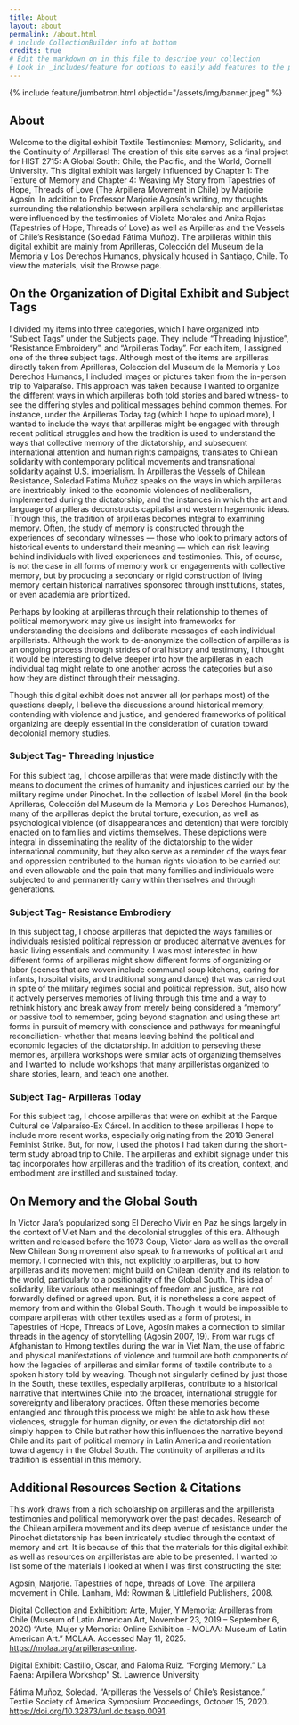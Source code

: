 ```yaml
---
title: About
layout: about
permalink: /about.html
# include CollectionBuilder info at bottom
credits: true
# Edit the markdown on in this file to describe your collection
# Look in _includes/feature for options to easily add features to the page
---
```


{% include feature/jumbotron.html objectid="/assets/img/banner.jpeg" %}
## About

Welcome to the digital exhibit Textile Testimonies: Memory, Solidarity, and the Continuity of Arpilleras! The creation of this site serves as a final project for HIST 2715: A Global South: Chile, the Pacific, and the World, Cornell University. This digital exhibit was largely influenced by Chapter 1: The Texture of Memory and Chapter 4: Weaving My Story from Tapestries of Hope, Threads of Love (The Arpillera Movement in Chile) by Marjorie Agosín. In addition to Professor Marjorie Agosín’s writing, my thoughts surrounding the relationship between arpillera scholarship and arpilleristas were influenced by the testimonies of Violeta Morales and Anita Rojas (Tapestries of Hope, Threads of Love) as well as Arpilleras and the Vessels of Chile’s Resistance (Soledad Fátima Muñoz). The arpilleras within this digital exhibit are mainly from Aprilleras, Colección del Museum de la Memoria y Los Derechos Humanos, physically housed in Santiago, Chile. To view the materials, visit the Browse page. 

## On the Organization of Digital Exhibit and Subject Tags 

I divided my items into three categories, which I have organized into “Subject Tags” under the Subjects page. They include “Threading Injustice”, “Resistance Embroidery”, and “Arpilleras Today”. For each item, I assigned one of the three subject tags. Although most of the items are arpilleras directly taken from Aprilleras, Colección del Museum de la Memoria y Los Derechos Humanos, I included images or pictures taken from the in-person trip to Valparaíso. This approach was taken because I wanted to organize the different ways in which arpilleras both told stories and bared witness- to see the differing styles and political messages behind common themes. For instance, under the Arpilleras Today tag (which I hope to upload more), I wanted to include the ways that arpilleras might be engaged with through recent political struggles and how the tradition is used to understand the ways that collective memory of the dictatorship, and subsequent international attention and human rights campaigns, translates to Chilean solidarity with contemporary political movements and transnational solidarity against U.S. imperialism. In Arpilleras the Vessels of Chilean Resistance, Soledad Fatima Muñoz speaks on the ways in which arpilleras are inextricably linked to the economic violences of neoliberalism, implemented during the dictatorship, and the instances in which the art and language of arpilleras deconstructs capitalist and western hegemonic ideas. Through this, the tradition of arpilleras becomes integral to examining memory. Often, the study of memory is constructed through the experiences of secondary witnesses — those who look to primary actors of historical events to understand their meaning — which can risk leaving behind individuals with lived experiences and testimonies. This, of course, is not the case in all forms of memory work or engagements with collective memory, but by producing a secondary or rigid construction of living memory certain historical narratives sponsored through institutions, states, or even academia are prioritized. 

Perhaps by looking at arpilleras through their relationship to themes of political memorywork may give us insight into frameworks for understanding the decisions and deliberate messages of each individual arpillerista. Although the work to de-anonymize the collection of arpilleras is an ongoing process through strides of oral history and testimony, I thought it would be interesting to delve deeper into how the arpilleras in each individual tag might relate to one another across the categories but also how they are distinct through their messaging. 

Though this digital exhibit does not answer all (or perhaps most) of the questions deeply, I believe the discussions around historical memory, contending with violence and justice, and gendered frameworks of political organizing are deeply essential in the consideration of curation toward decolonial memory studies. 

### Subject Tag- Threading Injustice 

For this subject tag, I choose arpilleras that were made distinctly with the means to document the crimes of humanity and injustices carried out by the military regime under Pinochet. In the collection of Isabel Morel (in the book Aprilleras, Colección del Museum de la Memoria y Los Derechos Humanos), many of the arpilleras depict the brutal torture, execution, as well as psychological violence (of disappearances and detention) that were forcibly enacted on to families and victims themselves. These depictions were integral in disseminating the reality of the dictatorship to the wider international community, but they also serve as a reminder of the ways fear and oppression contributed to the human rights violation to be carried out and even allowable and the pain that many families and individuals were subjected to and permanently carry within themselves and through generations. 

### Subject Tag- Resistance Embrodiery 

In this subject tag, I choose arpilleras that depicted the ways families or individuals resisted political repression or produced alternative avenues for basic living essentials and community. I was most interested in how different forms of arpilleras might show different forms of organizing or labor (scenes that are woven include communal soup kitchens, caring for infants, hospital visits, and traditional song and dance) that was carried out in spite of the military regime’s social and political repression. But, also how it actively perserves memories of living through this time and a way to rethink history and break away from merely being considered a “memory” or passive tool to remember, going beyond stagnation and using these art forms in pursuit of memory with conscience and pathways for meaningful reconciliation- whether that means leaving behind the political and economic legacies of the dictatorship. 
In addition to perseving these memories, arpillera workshops were similar acts of organizing themselves and I wanted to include workshops that many arpilleristas organized to share stories, learn, and teach one another. 

### Subject Tag- Arpilleras Today 

For this subject tag, I choose arpilleras that were on exhibit at the Parque Cultural de Valparaíso-Ex Cárcel. In addition to these arpilleras I hope to include more recent works, especially originating from the 2018 General Feminist Strike. But, for now, I used the photos I had taken during the short-term study abroad trip to Chile. The arpilleras and exhibit signage under this tag incorporates how arpilleras and the tradition of its creation, context, and embodiment are instilled and sustained today. 

## On Memory and the Global South 

In Victor Jara’s popularized song El Derecho Vivir en Paz he sings largely in the context of Viet Nam and the decolonial struggles of this era. Although written and released before the 1973 Coup, Victor Jara as well as the overall New Chilean Song movement also speak to frameworks of political art and memory. I connected with this, not explicitly to arpilleras, but to how arpilleras and its movement might build on Chilean identity and its relation to the world, particularly to a positionality of the Global South. This idea of solidarity, like various other meanings of freedom and justice, are not forwardly defined or agreed upon. But, it is nonetheless a core aspect of memory from and within the Global South. Though it would be impossible to compare arpilleras with other textiles used as a form of protest, in Tapestries of Hope, Threads of Love, Agosín makes a connection to similar threads in the agency of storytelling (Agosín 2007, 19). From war rugs of Afghanistan to Hmong textiles during the war in Viet Nam, the use of fabric and physical manifestations of violence and turmoil are both components of how the legacies of arpilleras and similar forms of textile contribute to a spoken history told by weaving. Though not singularly defined by just those in the South, these textiles, especially arpilleras, contribute to a historical narrative that intertwines Chile into the broader, international struggle for sovereignty and liberatory practices. Often these memories become entangled and through this process we might be able to ask how these violences, struggle for human dignity, or even the dictatorship did not simply happen to Chile but rather how this influences the narrative beyond Chile and its part of political memory in Latin America and reorientation toward agency in the Global South. The continuity of arpilleras and its tradition is essential in this memory. 

## Additional Resources Section & Citations 

This work draws from a rich scholarship on arpilleras and the arpillerista testimonies and political memorywork over the past decades. Research of the Chilean arpillera movement and its deep avenue of resistance under the Pinochet dictatorship has been intricately studied through the context of memory and art. It is because of this that the materials for this digital exhibit as well as resources on arpilleristas are able to be presented. I wanted to list some of the materials I looked at when I was first constructing the site: 

Agosín, Marjorie. Tapestries of hope, threads of Love: The arpillera movement in Chile. Lanham, Md: Rowman & Littlefield Publishers, 2008. 

Digital Collection and Exhibition: Arte, Mujer, Y Memoria: Arpilleras from Chile (Museum of Latin American Art, November 23, 2019 – September 6, 2020) “Arte, Mujer y Memoria: Online Exhibition - MOLAA: Museum of Latin American Art.” MOLAA. Accessed May 11, 2025. https://molaa.org/arpilleras-online. 

Digital Exhibit: Castillo, Oscar, and Paloma Ruiz. “Forging Memory.” La Faena: Arpillera Workshop" St. Lawrence University 

Fátima Muñoz, Soledad. “Arpilleras the Vessels of Chile’s Resistance.” Textile Society of America Symposium Proceedings, October 15, 2020. https://doi.org/10.32873/unl.dc.tsasp.0091. 

